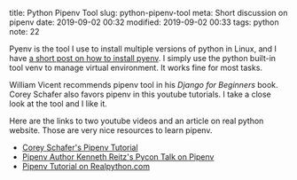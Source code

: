 title: Python Pipenv Tool
slug: python-pipenv-tool
meta: Short discussion on pipenv
date: 2019-09-02 00:32
modified: 2019-09-02 00:33
tags: python
note: 22
 

Pyenv is the tool I use to install multiple versions of python in Linux, and I have 
[a short post on how to install pyenv]({filename}pyenv-python-tool.md). I simply use the python built-in tool venv to manage virtual environment. It works fine for most tasks. 

William Vicent recommends pipenv tool in his *Django for Beginners* book. Corey Schafer also 
favors pipenv in this youtube tutorials. I take a close look at the tool and I like it. 

Here are the links to two youtube videos and an article on real python website. Those are very nice resources to learn pipenv. 

* [Corey Schafer's Pipenv Tutorial](https://youtu.be/zDYL22QNiWk)
* [Pipenv Author Kenneth Reitz's Pycon Talk on Pipenv](https://youtu.be/GBQAKldqgZs)
* [Pipenv Tutorial on Realpython.com](https://realpython.com/pipenv-guide/) 


